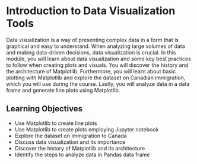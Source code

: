 
# Introduction to Data Visualization Tools

Data visualization is a way of presenting complex data in a form that is graphical and easy to understand. When analyzing large volumes of data and making data-driven decisions, data visualization is crucial. In this module, you will learn about data visualization and some key best practices to follow when creating plots and visuals. You will discover the history and the architecture of Matplotlib. Furthermore, you will learn about basic plotting with Matplotlib and explore the dataset on Canadian immigration, which you will use during the course. Lastly, you will analyze data in a data frame and generate 
line plots using Matplotlib.

## Learning Objectives
- Use Matplotlib to create line plots
- Use Matplotlib to create plots employing Jupyter notebook
- Explore the dataset on immigration to Canada
- Discuss data visualization and its importance
- Discover the history of Matplotlib and its architecture
- Identify the steps to analyze data in Pandas data frame